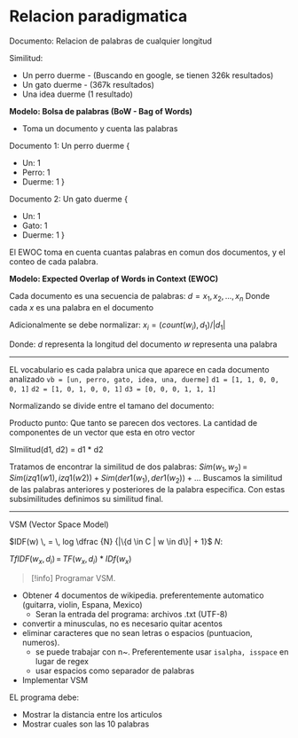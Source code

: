# Relacion paradigmatica

Documento: Relacion de palabras de cualquier longitud

Similitud:
- Un perro duerme - (Buscando en google, se tienen 326k resultados)
- Un gato duerme - (367k resultados)
- Una idea duerme (1 resultado)


**Modelo: Bolsa de palabras (BoW - Bag of Words)**
- Toma un documento y cuenta las palabras

Documento 1: Un perro duerme
{
- Un: 1
- Perro: 1
- Duerme: 1
}

Documento 2: Un gato duerme
{
- Un: 1
- Gato: 1
- Duerme: 1
}

El EWOC toma en cuenta cuantas palabras en comun dos documentos, y el conteo de cada palabra.


**Modelo: Expected Overlap of Words in Context (EWOC)**

Cada documento es una secuencia de palabras:
$d = {x_1, x_2, ..., x_n}$
Donde cada $x$ es una palabra en el documento

Adicionalmente se debe normalizar:
$x_i=(count(w_i),d_1)/|d_1|$

Donde:
$d$ representa la longitud del documento
$w$ representa una palabra
___
EL vocabulario es cada palabra unica que aparece en cada documento analizado
`vb = [un, perro, gato, idea, una, duerme]`
`d1 = [1, 1, 0, 0, 0, 1]`
`d2 = [1, 0, 1, 0, 0, 1]`
`d3 = [0, 0, 0, 1, 1, 1]`

Normalizando se divide entre el tamano del documento:

Producto punto: Que tanto se parecen dos vectores. La cantidad de componentes de un vector que esta en otro vector

SImilitud(d1, d2) = d1 \* d2

Tratamos de encontrar la similitud de dos palabras:
$Sim(w_1, w_2) \, = \, Sim(izq1(w1), izq1(w2)) + Sim(der1(w_1), der1(w_2)) + ...$
Buscamos la similitud de las palabras anteriores y posteriores  de la palabra especifica. Con estas subsimilitudes definimos su similitud final.

___

VSM (Vector Space Model)

$IDF(w) \, = \, log \dfrac {N} {|\{d \in C | w \in d\}| + 1}$
$N$: 

$TfIDF(w_x,d_i)\, = \, TF(w_x, d_i) * IDf(w_x)$

>[!info] Programar VSM. 

- Obtener 4 documentos de wikipedia. preferentemente automatico (guitarra, violin, Espana, Mexico)
	- Seran la entrada del programa: archivos .txt (UTF-8)
- convertir a minusculas, no es necesario quitar acentos
- eliminar caracteres que no sean letras o espacios (puntuacion, numeros). 
	- se puede trabajar con n~. Preferentemente usar `isalpha, isspace` en lugar de regex
	- usar espacios como separador de palabras
- Implementar VSM

EL programa debe:
- Mostrar la distancia entre los articulos
- Mostrar cuales son las 10 palabras